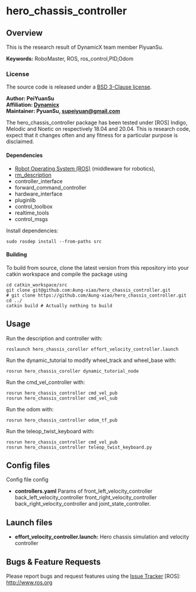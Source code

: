 # hero_chassis_controller

## Overview

This is the research result of DynamicX team member PiyuanSu.

**Keywords:** RoboMaster, ROS, ros_control,PID,Odom


### License

The source code is released under a [BSD 3-Clause license](LICENSE).

**Author: PeiYuanSu<br />
Affiliation: [Dynamicx]()<br />
Maintainer: PyuanSu, supeiyuan@gmail.com**

The hero_chassis_controller package has been tested under [ROS] Indigo, Melodic and Noetic on respectively  18.04 and
20.04. This is research code, expect that it changes often and any fitness for a particular purpose is disclaimed.


#### Dependencies


- [Robot Operating System (ROS)](http://wiki.ros.org) (middleware for robotics),
- [rm_description](https://github.com/gdut-dynamic-x/rm_description)
- controller_interface
- forward_command_controller
- hardware_interface
- pluginlib
- control_toolbox
- realtime_tools
- control_msgs

Install dependencies:

    sudo rosdep install --from-paths src

#### Building

To build from source, clone the latest version from this repository into your catkin workspace and compile the package
using

	cd catkin_workspace/src
	git clone git@github.com:Aung-xiao/hero_chassis_controller.git
    # git clone https://github.com/Aung-xiao/hero_chassis_controller.git
	cd ../
	catkin build # Actually nothing to build


## Usage


Run the description and controller with:

	roslaunch hero_chassis_coroller effort_velocity_controller.launch
Run the dynamic_tutorial to modify wheel_track and wheel_base with:

    rosrun hero_chassis_coroller dynamic_tutorial_node

Run the cmd_vel_controller with:

    rosrun hero_chassis_controller cmd_vel_pub
    rosrun hero_chassis_controller cmd_vel_sub
Run the odom with:

    rosrun hero_chassis_controller odom_tf_pub
Run the teleop_twist_keyboard with:

    rosrun hero_chassis_controller cmd_vel_pub
    rosrun hero_chassis_controller teleop_twist_keyboard.py
## Config files

Config file config

* **controllers.yaml**  Params of front_left_velocity_controller back_left_velocity_controller front_right_velocity_controller back_right_velocity_controller and joint_state_controller.



## Launch files

* **effort_velocity_controller.launch:** Hero chassis  simulation and velocity controller

## Bugs & Feature Requests

Please report bugs and request features using
the [Issue Tracker](https://github.com/Aung-xiao/hero_chassis_controller/issues)
[ROS]: http://www.ros.org
